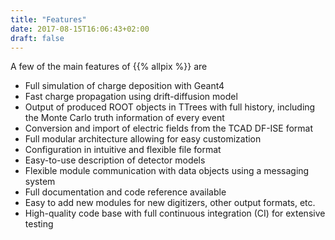 ```yaml
---
title: "Features"
date: 2017-08-15T16:06:43+02:00
draft: false
---
```


A few of the main features of {{% allpix %}} are

* Full simulation of charge deposition with Geant4
* Fast charge propagation using drift-diffusion model
* Output of produced ROOT objects in TTrees with full history, including the Monte Carlo truth information of every event
* Conversion and import of electric fields from the TCAD DF-ISE format
* Full modular architecture allowing for easy customization
* Configuration in intuitive and flexible file format
* Easy-to-use description of detector models
* Flexible module communication with data objects using a messaging system
* Full documentation and code reference available 
* Easy to add new modules for new digitizers, other output formats, etc.
* High-quality code base with full continuous integration (CI) for extensive testing
